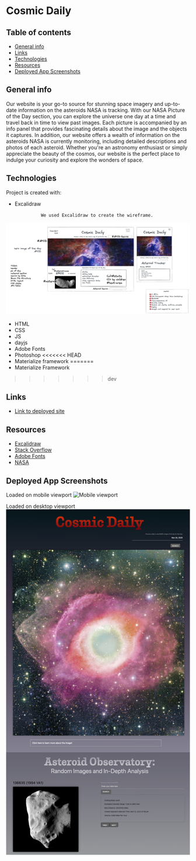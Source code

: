 # Cosmic Daily

## Table of contents
* [General info](#general-info)
* [Links](#links)
* [Technologies](#technologies)
* [Resources](#resources)
* [Deployed App Screenshots](#resources)

## General info
Our website is your go-to source for stunning space imagery and up-to-date information on the asteroids NASA is tracking. With our NASA Picture of the Day section, you can explore the universe one day at a time and travel back in time to view past images. Each picture is accompanied by an info panel that provides fascinating details about the image and the objects it captures. In addition, our website offers a wealth of information on the asteroids NASA is currently monitoring, including detailed descriptions and photos of each asteroid. Whether you're an astronomy enthusiast or simply appreciate the beauty of the cosmos, our website is the perfect place to indulge your curiosity and explore the wonders of space.

## Technologies
Project is created with:
* Excalidraw

                We used Excalidraw to create the wireframe.
![Wireframe](https://github.com/Ian-Danas/Cosmic-Daily/blob/dev/assets/images/WireFrame.png)

* HTML
* CSS
* JS
* dayjs
* Adobe Fonts
* Photoshop
<<<<<<< HEAD
* Materialize framework
=======
* Materialize Framework
>>>>>>> dev



## Links
- [Link to deployed site](https://ian-danas.github.io/Cosmic-Daily/)

	
## Resources
- [Excalidraw](https://excalidraw.com)
- [Stack Overflow](https://stackoverflow.com)
- [Adobe Fonts](https://fonts.adobe.com/fonts)
- [NASA](https://api.nasa.gov/)

## Deployed App Screenshots

Loaded on mobile viewport
![Mobile viewport]()

Loaded on desktop viewport
![Desktop viewport](https://github.com/Ian-Danas/Cosmic-Daily/blob/dev/assets/images/CosmicDailyScreenShot.png)
